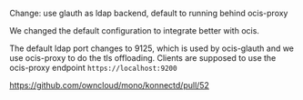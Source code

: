 Change: use glauth as ldap backend, default to running behind ocis-proxy

We changed the default configuration to integrate better with ocis.

The default ldap port changes to 9125, which is used by ocis-glauth and we use ocis-proxy to do the tls offloading.
Clients are supposed to use the ocis-proxy endpoint `https://localhost:9200`

https://github.com/owncloud/mono/konnectd/pull/52
